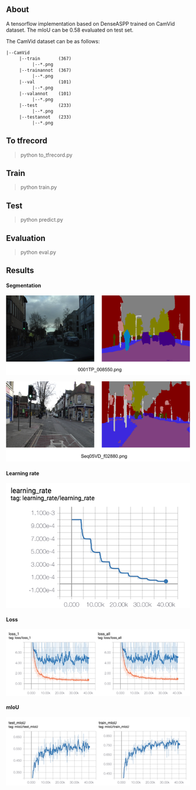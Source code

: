 ## About
A tensorflow implementation based on DenseASPP trained on CamVid dataset. The mIoU can be 0.58 evaluated on test set.

The CamVid dataset can be as follows:

```
|--CamVid
     |--train       (367)
          |--*.png
     |--trainannot  (367)
          |--*.png
     |--val         (101)
          |--*.png  
     |--valannot    (101)
          |--*.png
     |--test        (233)
          |--*.png
     |--testannot   (233)
          |--*.png
```

## To tfrecord

> python to_tfrecord.py

## Train

> python train.py

## Test

> python predict.py 

## Evaluation

> python eval.py

## Results

#### Segmentation

![](./testresults/test_1.png)

![](./testresults/test_2.png)

#### Learning rate

![](./testresults/lr.png)

#### Loss

![](./testresults/loss.png)

#### mIoU

![](./testresults/mIoU.png)
